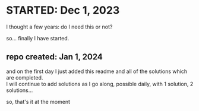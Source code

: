 # STARTED: Dec 1, 2023

I thought a few years: do I need this or not?

so... finally I have started.

## repo created: Jan 1, 2024

and on the first day I just added this readme and all of the solutions which are completed. \
I will continue to add solutions as I go along, possible daily, with 1 solution, 2 solutions...

so, that's it at the moment
